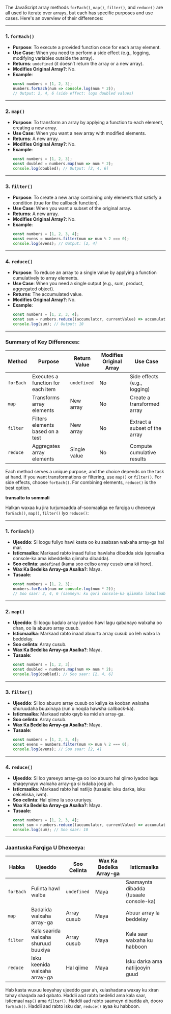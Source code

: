 The JavaScript array methods `forEach()`, `map()`, `filter()`, and `reduce()` are all used to iterate over arrays, but each has specific purposes and use cases. Here's an overview of their differences:

---

### 1. **`forEach()`**
- **Purpose**: To execute a provided function once for each array element.
- **Use Case**: When you need to perform a side effect (e.g., logging, modifying variables outside the array).
- **Returns**: `undefined` (it doesn’t return the array or a new array).
- **Modifies Original Array?**: No.
- **Example**:
  ```javascript
  const numbers = [1, 2, 3];
  numbers.forEach(num => console.log(num * 2)); 
  // Output: 2, 4, 6 (side effect: logs doubled values)
  ```

---

### 2. **`map()`**
- **Purpose**: To transform an array by applying a function to each element, creating a new array.
- **Use Case**: When you want a new array with modified elements.
- **Returns**: A new array.
- **Modifies Original Array?**: No.
- **Example**:
  ```javascript
  const numbers = [1, 2, 3];
  const doubled = numbers.map(num => num * 2);
  console.log(doubled); // Output: [2, 4, 6]
  ```

---

### 3. **`filter()`**
- **Purpose**: To create a new array containing only elements that satisfy a condition (true for the callback function).
- **Use Case**: When you want a subset of the original array.
- **Returns**: A new array.
- **Modifies Original Array?**: No.
- **Example**:
  ```javascript
  const numbers = [1, 2, 3, 4];
  const evens = numbers.filter(num => num % 2 === 0);
  console.log(evens); // Output: [2, 4]
  ```

---

### 4. **`reduce()`**
- **Purpose**: To reduce an array to a single value by applying a function cumulatively to array elements.
- **Use Case**: When you need a single output (e.g., sum, product, aggregated object).
- **Returns**: The accumulated value.
- **Modifies Original Array?**: No.
- **Example**:
  ```javascript
  const numbers = [1, 2, 3, 4];
  const sum = numbers.reduce((accumulator, currentValue) => accumulator + currentValue, 0);
  console.log(sum); // Output: 10
  ```

---

### Summary of Key Differences:

| Method    | Purpose                           | Return Value      | Modifies Original Array | Use Case                      |
|-----------|-----------------------------------|-------------------|-------------------------|-------------------------------|
| `forEach` | Executes a function for each item | `undefined`       | No                      | Side effects (e.g., logging) |
| `map`     | Transforms array elements         | New array         | No                      | Create a transformed array   |
| `filter`  | Filters elements based on a test | New array         | No                      | Extract a subset of the array|
| `reduce`  | Aggregates array elements         | Single value      | No                      | Compute cumulative results   |

Each method serves a unique purpose, and the choice depends on the task at hand. If you want transformations or filtering, use `map()` or `filter()`. For side effects, choose `forEach()`. For combining elements, `reduce()` is the best option.


**transalto to sommali**

Halkan waxaa ku jira turjumaadda af-soomaaliga ee farqiga u dhexeeya `forEach()`, `map()`, `filter()` iyo `reduce()`:

---

### 1. **`forEach()`**
- **Ujeeddo**: Si loogu fuliyo hawl kasta oo ku saabsan walxaha array-ga hal mar.
- **Isticmaalka**: Markaad rabto inaad fuliso hawlaha dibadda sida (qoraalka console-ka ama isbeddelka qiimaha dibadda).
- **Soo celinta**: `undefined` (kama soo celiso array cusub ama kii hore).
- **Wax Ka Bedelka Array-ga Asalka?**: Maya.
- **Tusaale**:
  ```javascript
  const numbers = [1, 2, 3];
  numbers.forEach(num => console.log(num * 2)); 
  // Soo saar: 2, 4, 6 (saameyn: ku qori console-ka qiimaha labanlaab)
  ```

---

### 2. **`map()`**
- **Ujeeddo**: Si loogu badalo array iyadoo hawl lagu qabanayo walxaha oo dhan, oo la abuuro array cusub.
- **Isticmaalka**: Markaad rabto inaad abuurto array cusub oo leh walxo la beddelay.
- **Soo celinta**: Array cusub.
- **Wax Ka Bedelka Array-ga Asalka?**: Maya.
- **Tusaale**:
  ```javascript
  const numbers = [1, 2, 3];
  const doubled = numbers.map(num => num * 2);
  console.log(doubled); // Soo saar: [2, 4, 6]
  ```

---

### 3. **`filter()`**
- **Ujeeddo**: Si loo abuuro array cusub oo kaliya ka kooban walxaha shuruudaha buuxinaya (run u noqda hawsha callback-ka).
- **Isticmaalka**: Markaad rabto qayb ka mid ah array-ga.
- **Soo celinta**: Array cusub.
- **Wax Ka Bedelka Array-ga Asalka?**: Maya.
- **Tusaale**:
  ```javascript
  const numbers = [1, 2, 3, 4];
  const evens = numbers.filter(num => num % 2 === 0);
  console.log(evens); // Soo saar: [2, 4]
  ```

---

### 4. **`reduce()`**
- **Ujeeddo**: Si loo yareeyo array-ga oo loo abuuro hal qiimo iyadoo lagu shaqeynayo walxaha array-ga si isdaba joog ah.
- **Isticmaalka**: Markaad rabto hal natiijo (tusaale: isku darka, isku celceliska, iwm).
- **Soo celinta**: Hal qiimo la soo ururiyey.
- **Wax Ka Bedelka Array-ga Asalka?**: Maya.
- **Tusaale**:
  ```javascript
  const numbers = [1, 2, 3, 4];
  const sum = numbers.reduce((accumulator, currentValue) => accumulator + currentValue, 0);
  console.log(sum); // Soo saar: 10
  ```

---

### Jaantuska Farqiga U Dhexeeya:

| Habka      | Ujeeddo                          | Soo Celinta         | Wax Ka Bedelka Array-ga | Isticmaalka                  |
|------------|----------------------------------|---------------------|-------------------------|-----------------------------|
| `forEach`  | Fulinta hawl walba               | `undefined`         | Maya                    | Saamaynta dibadda (tusaale console-ka) |
| `map`      | Badalida walxaha array-ga        | Array cusub         | Maya                    | Abuur array la beddelay    |
| `filter`   | Kala saarida walxaha shuruud buuxiya | Array cusub         | Maya                    | Kala saar walxaha ku habboon |
| `reduce`   | Isku keenida walxaha array-ga    | Hal qiime            | Maya                    | Isku darka ama natiijooyin guud |

Hab kasta wuxuu leeyahay ujeeddo gaar ah, xulashadana waxay ku xiran tahay shaqada aad qabato. Haddii aad rabto bedelid ama kala saar, isticmaal `map()` ama `filter()`. Haddii aad rabto saameyn dibadda ah, dooro `forEach()`. Haddii aad rabto isku dar, `reduce()` ayaa ku habboon.